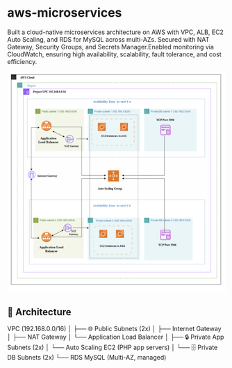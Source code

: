 # aws-microservices
Built a cloud-native microservices architecture on AWS with VPC, ALB, EC2 Auto Scaling, and RDS for MySQL across multi-AZs. Secured with NAT Gateway, Security Groups, and Secrets Manager.Enabled monitoring via CloudWatch, ensuring high availability, scalability, fault tolerance, and cost efficiency.

![Image Alt](https://github.com/suma419/aws-microservices/blob/883b94d9566ad608799482ae94bbda98cfc5217a/aws_microservices_gITHUB.png)

## 📌 Architecture

VPC (192.168.0.0/16)
│
├── 🌐 Public Subnets (2x)
│   ├── Internet Gateway
│   ├── NAT Gateway
│   └── Application Load Balancer
│
├── 🔒 Private App Subnets (2x)
│   └── Auto Scaling EC2 (PHP app servers)
│
└── 🗄️ Private DB Subnets (2x)
    └── RDS MySQL (Multi-AZ, managed)

